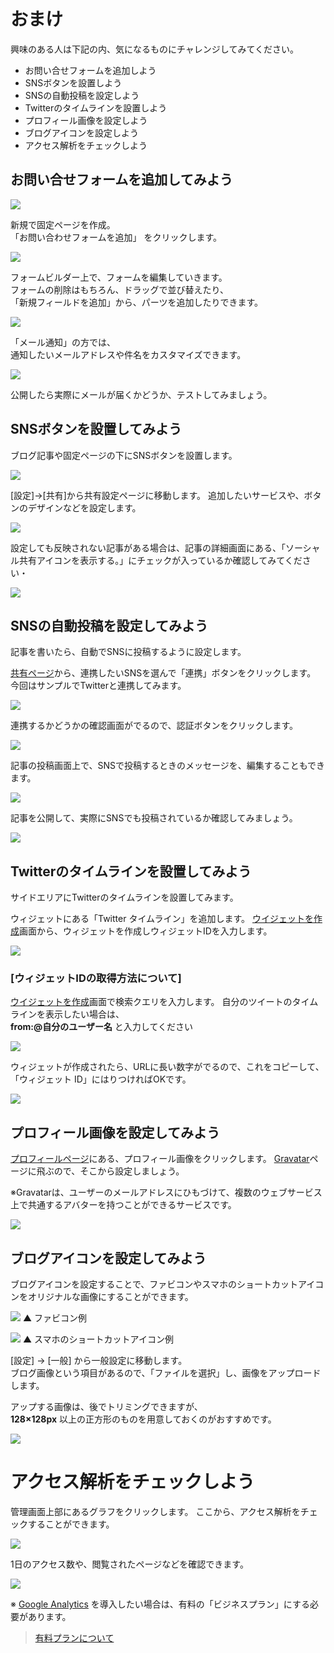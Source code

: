 # おまけ

興味のある人は下記の内、気になるものにチャレンジしてみてください。

* お問い合せフォームを追加しよう
* SNSボタンを設置しよう
* SNSの自動投稿を設定しよう
* Twitterのタイムラインを設置しよう
* プロフィール画像を設定しよう
* ブログアイコンを設定しよう
* アクセス解析をチェックしよう


## お問い合せフォームを追加してみよう

![](https://i.imgur.com/IlmE1uS.png)

新規で固定ページを作成。  
「お問い合わせフォームを追加」 をクリックします。

![](https://i.imgur.com/TzsHm6L.png)

フォームビルダー上で、フォームを編集していきます。  
フォームの削除はもちろん、ドラッグで並び替えたり、  
「新規フィールドを追加」から、パーツを追加したりできます。

![](https://i.imgur.com/7zHMVgg.png)

「メール通知」の方では、  
通知したいメールアドレスや件名をカスタマイズできます。

![](https://i.imgur.com/wqtMyjd.png)

公開したら実際にメールが届くかどうか、テストしてみましょう。


## SNSボタンを設置してみよう
ブログ記事や固定ページの下にSNSボタンを設置します。

![](https://i.imgur.com/rtvat3F.png)

[設定]→[共有]から共有設定ページに移動します。
追加したいサービスや、ボタンのデザインなどを設定します。

![](https://i.imgur.com/HSjomzN.png)

設定しても反映されない記事がある場合は、記事の詳細画面にある、「ソーシャル共有アイコンを表示する。」にチェックが入っているか確認してみてください・

![](https://i.imgur.com/qRG0EfZ.png)


## SNSの自動投稿を設定してみよう
記事を書いたら、自動でSNSに投稿するように設定します。

[共有ページ](https://wordpress.com/sharing/hatsukamini.wordpress.com)から、連携したいSNSを選んで「連携」ボタンをクリックします。
今回はサンプルでTwitterと連携してみます。

![](https://i.imgur.com/rc4kR1T.png)

連携するかどうかの確認画面がでるので、認証ボタンをクリックします。

![](https://i.imgur.com/I4nrCTI.png)

記事の投稿画面上で、SNSで投稿するときのメッセージを、編集することもできます。

![](https://i.imgur.com/IkX60QW.png)

記事を公開して、実際にSNSでも投稿されているか確認してみましょう。

![](https://i.imgur.com/HTl9NP2.png)



## Twitterのタイムラインを設置してみよう

サイドエリアにTwitterのタイムラインを設置してみます。

ウィジェットにある「Twitter タイムライン」を追加します。
[ウイジェットを作成](https://twitter.com/settings/widgets/new)画面から、ウィジェットを作成しウィジェットIDを入力します。
 
![](https://i.imgur.com/gZM9mk4.png)

### [ウィジェットIDの取得方法について]
[ウイジェットを作成](https://twitter.com/settings/widgets/new)画面で検索クエリを入力します。
自分のツイートのタイムラインを表示したい場合は、  
**from:@自分のユーザー名** と入力してください

![](https://i.imgur.com/vlgI6pF.png)

ウィジェットが作成されたら、URLに長い数字がでるので、これをコピーして、  
「ウィジェット ID」にはりつければOKです。

![](https://i.imgur.com/0qjYA6q.png)


## プロフィール画像を設定してみよう

[プロフィールページ](https://wordpress.com/me)にある、プロフィール画像をクリックします。
[Gravatar](http://ja.gravatar.com/)ページに飛ぶので、そこから設定しましょう。

※Gravatarは、ユーザーのメールアドレスにひもづけて、複数のウェブサービス上で共通するアバターを持つことができるサービスです。

![](https://i.imgur.com/SFhceY7.png)



## ブログアイコンを設定してみよう

ブログアイコンを設定することで、ファビコンやスマホのショートカットアイコンをオリジナルな画像にすることができます。


![](https://i.imgur.com/S4zBevG.png)
▲ ファビコン例

![](https://i.imgur.com/fq1vJmg.png)
▲ スマホのショートカットアイコン例

[設定] → [一般] から一般設定に移動します。  
ブログ画像という項目があるので、「ファイルを選択」し、画像をアップロードします。  

アップする画像は、後でトリミングできますが、  
**128×128px** 以上の正方形のものを用意しておくのがおすすめです。

![](https://i.imgur.com/TATZsRx.png)


# アクセス解析をチェックしよう

管理画面上部にあるグラフをクリックします。
ここから、アクセス解析をチェックすることができます。

![](https://i.imgur.com/fyqOJ16.png)

1日のアクセス数や、閲覧されたページなどを確認できます。

![](https://i.imgur.com/pChHqtj.png)


※ [Google Analytics](https://www.google.com/intl/ja_jp/analytics/) を導入したい場合は、有料の「ビジネスプラン」にする必要があります。

 > [有料プランについて](./hands_on_11.md)

